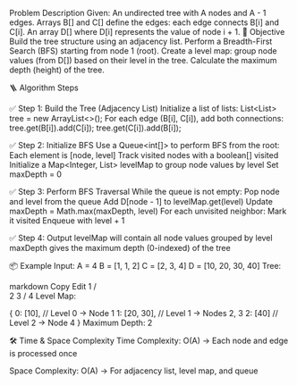 Problem Description
Given:
An undirected tree with A nodes and A - 1 edges.
Arrays B[] and C[] define the edges: each edge connects B[i] and C[i].
An array D[] where D[i] represents the value of node i + 1.
🎯 Objective
Build the tree structure using an adjacency list.
Perform a Breadth-First Search (BFS) starting from node 1 (root).
Create a level map: group node values (from D[]) based on their level in the tree.
Calculate the maximum depth (height) of the tree.

🪜 Algorithm Steps

✅ Step 1: Build the Tree (Adjacency List)
Initialize a list of lists: List<List<Integer>> tree = new ArrayList<>();
For each edge (B[i], C[i]), add both connections:
tree.get(B[i]).add(C[i]);
tree.get(C[i]).add(B[i]);

✅ Step 2: Initialize BFS
Use a Queue<int[]> to perform BFS from the root:
Each element is [node, level]
Track visited nodes with a boolean[] visited
Initialize a Map<Integer, List<Integer>> levelMap to group node values by level
Set maxDepth = 0

✅ Step 3: Perform BFS Traversal
While the queue is not empty:
Pop node and level from the queue
Add D[node - 1] to levelMap.get(level)
Update maxDepth = Math.max(maxDepth, level)
For each unvisited neighbor:
Mark it visited
Enqueue with level + 1

✅ Step 4: Output
levelMap will contain all node values grouped by level
maxDepth gives the maximum depth (0-indexed) of the tree

📦 Example
Input:
A = 4
B = [1, 1, 2]
C = [2, 3, 4]
D = [10, 20, 30, 40]
Tree:

markdown
Copy
Edit
       1
      / \
     2   3
    /
   4
Level Map:

{
  0: [10],     // Level 0 → Node 1
  1: [20, 30], // Level 1 → Nodes 2, 3
  2: [40]      // Level 2 → Node 4
}
Maximum Depth: 2

🛠️ Time & Space Complexity
Time Complexity: O(A) → Each node and edge is processed once

Space Complexity: O(A) → For adjacency list, level map, and queue

